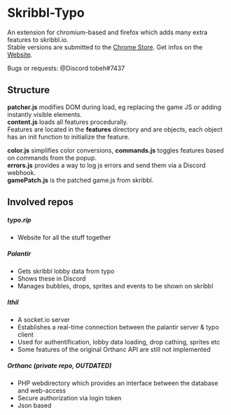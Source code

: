 # Skribbl-Typo
An extension for chromium-based and firefox which adds many extra features to skribbl.io.  
Stable versions are submitted to the [Chrome Store](https://chrome.google.com/webstore/detail/bpcilmjlpebjklinlbdjhfkkgmmfghfj). 
Get infos on the [Website](https://chrome.google.com/webstore/detail/bpcilmjlpebjklinlbdjhfkkgmmfghfj). 

Bugs or requests: @Discord tobeh#7437

## Structure
**patcher.js** modifies DOM during load, eg replacing the game JS or adding instantly visible elements.  
**content.js** loads all features procedurally.  
Features are located in the **features** directory and are objects, each object has an init function to initialize the feature.

**color.js** simplifies color conversions, **commands.js** toggles features based on commands from the popup.  
**errors.js** provides a way to log js errors and send them via a Discord webhook.  
**gamePatch.js** is the patched game.js from skribbl.


## Involved repos
##### typo.rip  
 * Website for all the stuff together

##### Palantir
 * Gets skribbl lobby data from typo
 * Shows these in Discord
 * Manages bubbles, drops, sprites and events to be shown on skribbl
 
##### Ithil
 * A socket.io server
 * Establishes a real-time connection between the palantir server & typo client
 * Used for authentification, lobby data loading, drop cathing, sprites etc
 * Some features of the original Orthanc API are still not implemented
 
##### Orthanc (private repo, OUTDATED)  
 * PHP webdirectory which provides an interface between the database and web-access
 * Secure authorization via login token
 * Json based
